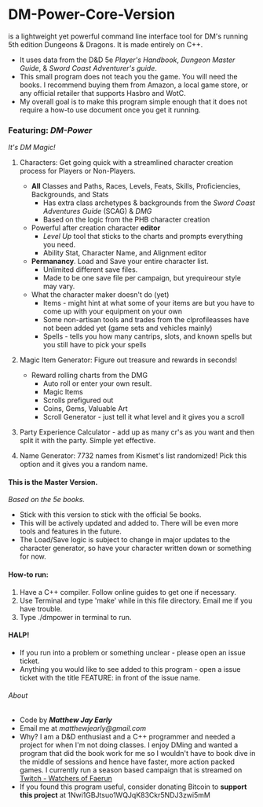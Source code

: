 # DM-Power-Core-Version
is a lightweight yet powerful command line interface tool for DM's running 5th edition Dungeons & Dragons. It is made entirely on C++.  
* It uses data from the D&D 5e _Player's Handbook_, _Dungeon Master Guide_, & _Sword Coast Adventurer's guide_.
* This small program does not teach you the game. You will need the books. I recommend buying them from Amazon, a local game store, or any official retailer that supports Hasbro and WotC.
* My overall goal is to make this program simple enough that it does not require a how-to use document once you get it running.
### Featuring: *DM-Power*  
_It's DM Magic!_  

1. Characters: Get going quick with a streamlined character creation process for Players or Non-Players.
    * **All** Classes and Paths, Races, Levels, Feats, Skills, Proficiencies, Backgrounds, and Stats
        * Has extra class archetypes & backgrounds from the _Sword Coast Adventures Guide_ (SCAG) & _DMG_
        * Based on the logic from the PHB character creation
    * Powerful after creation character **editor**
        * _Level Up_ tool that sticks to the charts and prompts everything you need.
        * Ability Stat, Character Name, and Alignment editor
    * **Permanancy**. Load and Save your entire character list. 
        * Unlimited different save files.
        * Made to be one save file per campaign, but yrequireour style may vary.
    * What the character maker doesn't do (yet)
        * Items - might hint at what some of your items are but you have to come up with your equipment on your own
        * Some non-artisan tools and trades from the clprofileasses have not been added yet (game sets and vehicles mainly)
        * Spells - tells you how many cantrips, slots, and known spells but you still have to pick your spells
        
2. Magic Item Generator: Figure out treasure and rewards in seconds!
    * Reward rolling charts from the DMG
        * Auto roll or enter your own result.
        * Magic Items
        * Scrolls prefigured out
        * Coins, Gems, Valuable Art
        * Scroll Generator - just tell it what level and it gives you a scroll
        
3. Party Experience Calculator - add up as many cr's as you want and then split it with the party. Simple yet effective.

4. Name Generator: 7732 names from Kismet's list randomized! Pick this option and it gives you a random name.

#### This is the Master Version.
_Based on the 5e books._

* Stick with this version to stick with the official 5e books.
* This will be actively updated and added to. There will be even more tools and features in the future.
* The Load/Save logic is subject to change in major updates to the character generator, so have your character written down or something for now.

#### How-to run:

1. Have a C++ compiler. Follow online guides to get one if necessary.
2. Use Terminal and type 'make' while in this file directory. Email me if you have trouble.
3. Type ./dmpower in terminal to run.

#### HALP!

* If you run into a problem or something unclear - please open an issue ticket.
* Anything you would like to see added to this program - open a issue ticket with the title FEATURE: in front of the issue name. 

###### About
* Code by 
**_Matthew Jay Early_** 
* Email me at 
_matthewjearly@gmail.com_
* Why? I am a D&D enthusiast and a C++ programmer and needed a project for when I'm not doing classes. I enjoy DMing and wanted a program that did the book work for me so I wouldn't have to book dive in the middle of sessions and hence have faster, more action packed games. I currently run a season based campaign that is streamed on [Twitch - Watchers of Faerun](https://twitch.tv/watchersoffaerun)
* If you found this program useful, consider donating Bitcoin to **support this project** at 1Nwi1GBJtsuo1WQJqK83Ckr5NDJ3zwi5mM
